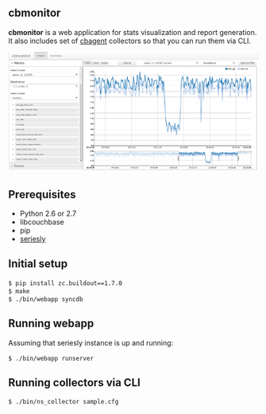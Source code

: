 cbmonitor
---------

**cbmonitor** is a web application for stats visualization and report generation.
It also includes set of [cbagent](https://github.com/couchbaselabs/cbagent) collectors so that you can run them via CLI.

![](docs/charts.png)

Prerequisites
-------------

* Python 2.6 or 2.7
* libcouchbase
* pip
* [seriesly](https://github.com/dustin/seriesly)

Initial setup
-------------

    $ pip install zc.buildout==1.7.0
    $ make
    $ ./bin/webapp syncdb

Running webapp
--------------

Assuming that seriesly instance is up and running:

    $ ./bin/webapp runserver

Running collectors via CLI
---------------------------

    $ ./bin/ns_collector sample.cfg

